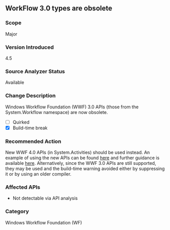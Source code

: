 ## WorkFlow 3.0 types are obsolete

### Scope
Major

### Version Introduced
4.5

### Source Analyzer Status
Available

### Change Description
Windows Workflow Foundation (WWF) 3.0 APIs (those from the System.Workflow namespace) are now obsolete.

- [ ] Quirked
- [x] Build-time break

### Recommended Action
New WWF 4.0 APIs (in System.Activities) should be used instead. An example of using the new APIs can be found [here](~/docs/framework/windows-workflow-foundation/how-to-update-the-definition-of-a-running-workflow-instance.md) and further guidance is available [here](https://blogs.msdn.com/b/workflowteam/archive/2012/02/08/deprecatingwf3.aspx). Alternatively, since the WWF 3.0 APIs are still supported, they may be used and the build-time warning avoided either by suppressing it or by using an older compiler.

### Affected APIs
* Not detectable via API analysis

### Category
Windows Workflow Foundation (WF)

<!-- breaking change id: 21 -->
